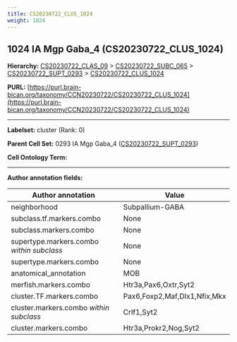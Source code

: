 ```yaml
---
title: CS20230722_CLUS_1024
weight: 1024
---
```

## 1024 IA Mgp Gaba_4 (CS20230722_CLUS_1024)
<b>Hierarchy: </b>
[CS20230722_CLAS_09](../CS20230722_CLAS_09) >
[CS20230722_SUBC_065](../CS20230722_SUBC_065) >
[CS20230722_SUPT_0293](../CS20230722_SUPT_0293) >
[CS20230722_CLUS_1024](../CS20230722_CLUS_1024)

**PURL:** [https://purl.brain-bican.org/taxonomy/CCN20230722/CS20230722_CLUS_1024](https://purl.brain-bican.org/taxonomy/CCN20230722/CS20230722_CLUS_1024)

---


**Labelset:** cluster (Rank: 0)

**Parent Cell Set:** 0293 IA Mgp Gaba_4 ([CS20230722_SUPT_0293](../CS20230722_SUPT_0293))



**Cell Ontology Term:** 

[MARKER GENES.]: #


---

[TRANSFERRED ANNOTATIONS.]: #


[AUTHOR ANNOTATION FIELDS.]: #


**Author annotation fields:**

| Author annotation | Value |
|-------------------|-------|
|neighborhood|Subpallium-GABA|
|subclass.tf.markers.combo|None|
|subclass.markers.combo|None|
|supertype.markers.combo _within subclass_|None|
|supertype.markers.combo|None|
|anatomical_annotation|MOB|
|merfish.markers.combo|Htr3a,Pax6,Oxtr,Syt2|
|cluster.TF.markers.combo|Pax6,Foxp2,Maf,Dlx1,Nfix,Mkx|
|cluster.markers.combo _within subclass_|Crlf1,Syt2|
|cluster.markers.combo|Htr3a,Prokr2,Nog,Syt2|
